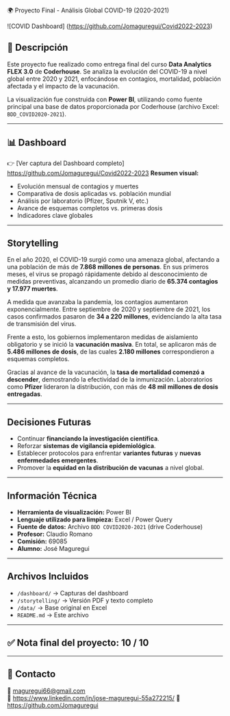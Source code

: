 🌍 Proyecto Final - Análisis Global COVID-19 (2020-2021)

![COVID Dashboard] (https://github.com/Jomaguregui/Covid2022-2023)

## 📌 Descripción

Este proyecto fue realizado como entrega final del curso **Data Analytics FLEX 3.0** de **Coderhouse**. Se analiza la evolución del COVID-19 a nivel global entre 2020 y 2021, enfocándose en contagios, mortalidad, población afectada y el impacto de la vacunación.

La visualización fue construida con **Power BI**, utilizando como fuente principal una base de datos proporcionada por Coderhouse (archivo Excel: `BDD_COVID2020-2021`).

---

## 📊 Dashboard

👉 [Ver captura del Dashboard completo] https://github.com/Jomaguregui/Covid2022-2023
**Resumen visual:**
- Evolución mensual de contagios y muertes
- Comparativa de dosis aplicadas vs. población mundial
- Análisis por laboratorio (Pfizer, Sputnik V, etc.)
- Avance de esquemas completos vs. primeras dosis
- Indicadores clave globales

---

##  Storytelling

En el año 2020, el COVID-19 surgió como una amenaza global, afectando a una población de más de **7.868 millones de personas**. En sus primeros meses, el virus se propagó rápidamente debido al desconocimiento de medidas preventivas, alcanzando un promedio diario de **65.374 contagios y 17.977 muertes**.

A medida que avanzaba la pandemia, los contagios aumentaron exponencialmente. Entre septiembre de 2020 y septiembre de 2021, los casos confirmados pasaron de **34 a 220 millones**, evidenciando la alta tasa de transmisión del virus.

Frente a esto, los gobiernos implementaron medidas de aislamiento obligatorio y se inició la **vacunación masiva**. En total, se aplicaron más de **5.486 millones de dosis**, de las cuales **2.180 millones** correspondieron a esquemas completos.

Gracias al avance de la vacunación, la **tasa de mortalidad comenzó a descender**, demostrando la efectividad de la inmunización. Laboratorios como **Pfizer** lideraron la distribución, con más de **48 mil millones de dosis entregadas**.

---

##  Decisiones Futuras

- Continuar **financiando la investigación científica**.
- Reforzar **sistemas de vigilancia epidemiológica**.
- Establecer protocolos para enfrentar **variantes futuras** y **nuevas enfermedades emergentes**.
- Promover la **equidad en la distribución de vacunas** a nivel global.

---

##  Información Técnica

- **Herramienta de visualización:** Power BI
- **Lenguaje utilizado para limpieza:** Excel / Power Query
- **Fuente de datos:** Archivo `BDD COVID2020-2021` (drive Coderhouse)
- **Profesor:** Claudio Romano  
- **Comisión:** 69085  
- **Alumno:** José Maguregui

---

## Archivos Incluidos

- `/dashboard/` → Capturas del dashboard
- `/storytelling/` → Versión PDF y texto completo
- `/data/` → Base original en Excel
- `README.md` → Este archivo

---

## ✅ Nota final del proyecto: **10 / 10**

---

## 💬 Contacto

📧 maguregui66@gmail.com  
💼 https://www.linkedin.com/in/jose-maguregui-55a272215/
🐙 https://github.com/Jomaguregui

